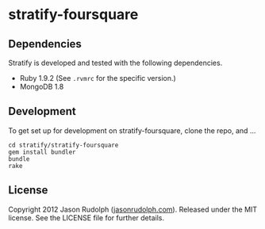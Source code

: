 # stratify-foursquare

## Dependencies

Stratify is developed and tested with the following dependencies.

* Ruby 1.9.2 (See `.rvmrc` for the specific version.)
* MongoDB 1.8

## Development

To get set up for development on stratify-foursquare, clone the repo, and ...

    cd stratify/stratify-foursquare
    gem install bundler
    bundle
    rake

## License

Copyright 2012 Jason Rudolph ([jasonrudolph.com](http://jasonrudolph.com)). Released under the MIT license. See the LICENSE file for further details.
